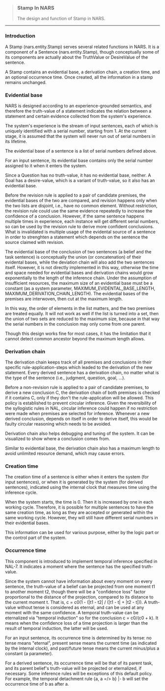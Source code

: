 > ### Stamp In NARS 
> The design and function of Stamp in NARS.

***

### Introduction

A Stamp (nars.entity.Stamp) serves several related functions in NARS. It is a component of a Sentence (nars.entity.Stamp), though conceptually some of its components are actually about the TruthValue or DesireValue of the sentence.

A Stamp contains an evidential base, a derivation chain, a creation time, and an optional occurrence time. Once created, all the information in a stamp remains unchanged.

### Evidential base

NARS is designed according to an experience-grounded semantics, and therefore the truth-value of a statement indicates the relation between a statement and certain evidence collected from the system's experience.

The system's experience is the stream of input sentences, each of which is uniquely identified with a serial number, starting from 1. At the current stage, it is assumed that the system will never run out of serial numbers in its lifetime.

The evidential base of a sentence is a list of serial numbers defined above.

For an input sentence, its evidential base contains only the serial number assigned to it when it enters the system.

Since a Question has no truth-value, it has no evidential base, neither. A Goal has a desire-value, which is a variant of truth-value, so it also has an evidential base.

Before the revision rule is applied to a pair of candidate premises, the evidential bases of the two are compared, and revision happens only when the two lists are disjoint, i.e., have no common element. Without restriction, the revision rule could use the same evidence repeatedly to increase the confidence of a conclusion. However, if the same sentence happens multiple times in experience, each instance will get different serial numbers, so can be used by the revision rule to derive more confident conclusions. What is invalidated is multiple usage of the evidental source of a sentence in order to strenghten a statement which depends on the sentence the source claimed with revision.

The evidential base of the conclusion of two sentences (a belief and the task sentence) is conceptually the union (or concatenation) of their evidental bases, while the deviation chain will also add the two sentences itself. However, it is not directly implemented in this way, otherwise the time and space needed for evidential bases and derivation chains would grow exponentially to the length of the inference chain. Under the assumption of insufficient resources, the maximum size of an evidential base must be a constant (as a system parameter, MAXIMUM_EVIDENTAL_BASE_LENGTH, MAXIMUM_DERIVATION_CHAIN_LENGTH). The evidential bases of the premises are interwoven, then cut at the maximum length.

In this way, the order of elements in the list matters, and the two premises are treated equally. It will not work as well if the list is turned into a set, then the union of two sets are reduced to the maximum size, because in that way the serial numbers in the conclusion may only come from one parent.

Though this design works fine for most cases, it has the limitation that it cannot detect common ancestor beyond the maximum length allows.

### Derivation chain

The derivation chain keeps track of all premises and conclusions in their specific rule-application-steps which leaded to the derivation of the new statement. Every derived sentence has a derivation chain, no matter what is the type of the sentence (i.e., judgment, question, goal, ...).

Before a non-revision rule is applied to a pair of candidate premises, to derive a new conclusion C, the derivation chain of both premises is checked if it contains C, only if they don't the rule-application will be allowed. This policy is established to prevent circular inference. Given the reversibility of the syllogistic rules in NAL, circular inference could happen if no restriction were made when premises are selected for inference. Whenever a new derived conclusion, depends on itself in order to derive itself, this would be faulty circular reasoning which needs to be avoided.

Derivation chain also helps debugging and tuning of the system. It can be visualized to show where a conclusion comes from.

Similar to evidential base, the derivation chain also has a maximum length to avoid unlimited resource demand, which may cause errors.

### Creation time

The creation time of a sentence is either when it enters the system (for input sentences), or when it is generated by the system (for derived sentences), indicated using the internal clock that measures time using the inference cycle.

When the system starts, the time is 0. Then it is increased by one in each working cycle. Therefore, it is possible for multiple sentences to have the same creation time, as long as they are accepted or generated within the same working cycle. However, they will still have different serial numbers in their evidential bases.

This information can be used for various purpose, either by the logic part or the control part of the system.

### Occurrence time

This component is introduced to implement temporal inference specified in NAL-7. It indicates a moment where the sentence has the specified truth-value.

Since the system cannot have information about every moment on every sentence, the truth-value of a belief can be projected from one moment t1 to another moment t2, though there will be a "confidence loss" factor proportional to the distance of the projection, compared to its distance to the current moment t. That is, c = c0(1 - (|t1 - t2| / (|t1 - t| + |t2 - t|)). A truth-value without tense is considered as eternal, and can be used at any moment with the same confidence. A temporal truth-value can be eternalized via "temporal induction" so for the conclusion c = c0/(c0 + k). It means when the confidence loss of a time projection is larger than the result of temporal induction, the latter will be used.

For an input sentence, its occurrence time is determined by its tense: no tense means "eternal", present sense means the current time (as indicated by the internal clock), and past/future tense means the current minus/plus a constant (a parameter).

For a derived sentence, its occurrence time will be that of its parent task, and its parent belief's truth-value will be projected or eternalized, if necessary. Some inference rules will be exceptions of this default policy. For example, the temporal detachment rule {a, a =/> b} |- b will set the occurrence time of b as after a.